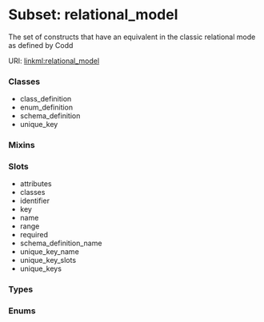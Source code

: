
# Subset: relational_model


The set of constructs that have an equivalent in the classic relational mode as defined by Codd

URI: [linkml:relational_model](https://w3id.org/linkml/relational_model)


### Classes

 * class_definition
 * enum_definition
 * schema_definition
 * unique_key

### Mixins


### Slots

 * attributes
 * classes
 * identifier
 * key
 * name
 * range
 * required
 * schema_definition_name
 * unique_key_name
 * unique_key_slots
 * unique_keys

### Types


### Enums

